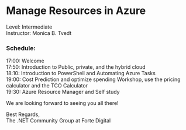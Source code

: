 
# Manage Resources in Azure  
Level: Intermediate  
Instructor: Monica B. Tvedt  
  

### Schedule:  
17:00: Welcome   
17:50: Introduction to Public, private, and the hybrid cloud    
18:10: Introduction to PowerShell and Automating Azure Tasks    
19:00: Cost Prediction and optimize spending Workshop, use the pricing calculator and the TCO Calculator    
19:30: Azure Resource Manager  and Self study    
  
We are looking forward to seeing you all there!  
  
Best Regards,  
The .NET Community Group at Forte Digital
